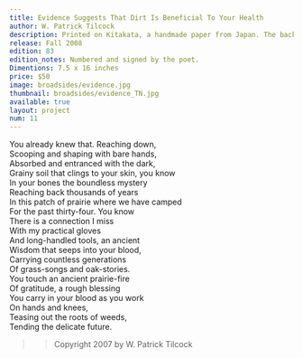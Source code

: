 ```yaml
---
title: Evidence Suggests That Dirt Is Beneficial To Your Health
author: W. Patrick Tilcock
description: Printed on Kitakata, a handmade paper from Japan. The background image was derived from a photograph by the author and printed using an Epson 4880 inkjet printer. The type is Optima, printed from polymer plates on a Vandercook 219 proofing press.
release: Fall 2008
edition: 83
edition_notes: Numbered and signed by the poet.
Dimentions: 7.5 x 16 inches
price: $50
image: broadsides/evidence.jpg
thumbnail: broadsides/evidence_TN.jpg
available: true
layout: project
num: 11
---
```


You already knew that. Reaching down,<br>
Scooping and shaping with bare hands,<br>
Absorbed and entranced with the dark,<br>
Grainy soil that clings to your skin, you know<br>
In your bones the boundless mystery<br>
Reaching back thousands of years<br>
In this patch of prairie where we have camped<br>
For the past thirty-four. You know<br>
There is a connection I miss<br>
With my practical gloves<br>
And long-handled tools, an ancient<br>
Wisdom that seeps into your blood,<br>
Carrying countless generations<br>
Of grass-songs and oak-stories.<br>
You touch an ancient prairie-fire<br>
Of gratitude, a rough blessing<br>
You carry in your blood as you work<br>
On hands and knees,<br>
Teasing out the roots of weeds,<br>
Tending the delicate future.<br>

>> Copyright 2007 by W. Patrick Tilcock
